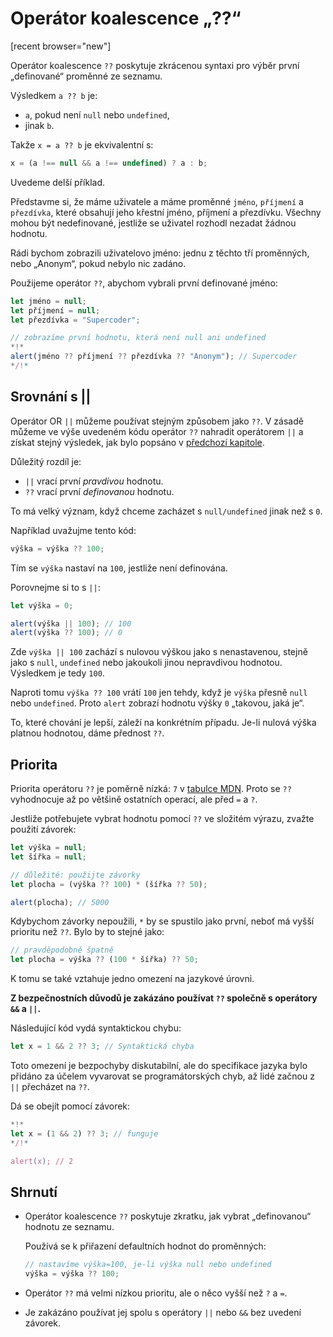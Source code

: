 # Operátor koalescence „??“

[recent browser="new"]

Operátor koalescence `??` poskytuje zkrácenou syntaxi pro výběr první „definované“ proměnné ze seznamu.

Výsledkem `a ?? b` je:
- `a`, pokud není `null` nebo `undefined`,
- jinak `b`.

Takže `x = a ?? b` je ekvivalentní s:

```js
x = (a !== null && a !== undefined) ? a : b;
```

Uvedeme delší příklad.

Představme si, že máme uživatele a máme proměnné `jméno`, `příjmení` a `přezdívka`, které obsahují jeho křestní jméno, příjmení a přezdívku. Všechny mohou být nedefinované, jestliže se uživatel rozhodl nezadat žádnou hodnotu.

Rádi bychom zobrazili uživatelovo jméno: jednu z těchto tří proměnných, nebo „Anonym“, pokud nebylo nic zadáno.

Použijeme operátor `??`, abychom vybrali první definované jméno:

```js run
let jméno = null;
let příjmení = null;
let přezdívka = "Supercoder";

// zobrazíme první hodnotu, která není null ani undefined
*!*
alert(jméno ?? příjmení ?? přezdívka ?? "Anonym"); // Supercoder
*/!*
```

## Srovnání s ||

Operátor OR `||` můžeme používat stejným způsobem jako `??`. V zásadě můžeme ve výše uvedeném kódu operátor `??` nahradit operátorem `||` a získat stejný výsledek, jak bylo popsáno v [předchozí kapitole](info:logical-operators#or-finds-the-first-truthy-value).

Důležitý rozdíl je:
- `||` vrací první *pravdivou* hodnotu.
- `??` vrací první *definovanou* hodnotu.

To má velký význam, když chceme zacházet s `null/undefined` jinak než s `0`.

Například uvažujme tento kód:

```js
výška = výška ?? 100;
```

Tím se `výška` nastaví na `100`, jestliže není definována.

Porovnejme si to s `||`:

```js run
let výška = 0;

alert(výška || 100); // 100
alert(výška ?? 100); // 0
```

Zde `výška || 100` zachází s nulovou výškou jako s nenastavenou, stejně jako s `null`, `undefined` nebo jakoukoli jinou nepravdivou hodnotou. Výsledkem je tedy `100`.

Naproti tomu `výška ?? 100` vrátí `100` jen tehdy, když je `výška` přesně `null` nebo `undefined`. Proto `alert` zobrazí hodnotu výšky `0` „takovou, jaká je“.

To, které chování je lepší, záleží na konkrétním případu. Je-li nulová výška platnou hodnotou, dáme přednost `??`.

## Priorita

Priorita operátoru `??` je poměrně nízká: `7` v [tabulce MDN](https://developer.mozilla.org/en-US/docs/Web/JavaScript/Reference/Operators/Operator_Precedence#Table).
Proto se `??` vyhodnocuje až po většině ostatních operací, ale před `=` a `?`.

Jestliže potřebujete vybrat hodnotu pomocí `??` ve složitém výrazu, zvažte použití závorek:

```js run
let výška = null;
let šířka = null;

// důležité: použijte závorky
let plocha = (výška ?? 100) * (šířka ?? 50);

alert(plocha); // 5000
```

Kdybychom závorky nepoužili, `*` by se spustilo jako první, neboť má vyšší prioritu než `??`. Bylo by to stejné jako:

```js
// pravděpodobně špatně
let plocha = výška ?? (100 * šířka) ?? 50;
```

K tomu se také vztahuje jedno omezení na jazykové úrovni.

**Z bezpečnostních důvodů je zakázáno používat `??` společně s operátory `&&` a `||`.**

Následující kód vydá syntaktickou chybu:

```js run
let x = 1 && 2 ?? 3; // Syntaktická chyba
```

Toto omezení je bezpochyby diskutabilní, ale do specifikace jazyka bylo přidáno za účelem vyvarovat se programátorských chyb, až lidé začnou z `||` přecházet na `??`.

Dá se obejít pomocí závorek:

```js run
*!*
let x = (1 && 2) ?? 3; // funguje
*/!*

alert(x); // 2
```

## Shrnutí

- Operátor koalescence `??` poskytuje zkratku, jak vybrat „definovanou“ hodnotu ze seznamu.

    Používá se k přiřazení defaultních hodnot do proměnných:

    ```js
    // nastavíme výška=100, je-li výška null nebo undefined
    výška = výška ?? 100;
    ```

- Operátor `??` má velmi nízkou prioritu, ale o něco vyšší než `?` a `=`.
- Je zakázáno používat jej spolu s operátory `||` nebo `&&` bez uvedení závorek.
